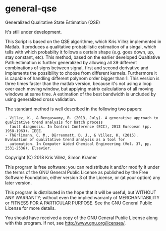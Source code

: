 # general-qse

Generalized Qualitative State Estimation (QSE)

It's still under development.

This Script is based on the QSE algorithme, which Kris Villez implemented in Matlab. It produces a qualitative probabilistic estimation of a singal, which tells with which probabilty it follows a certain shape (e.g. goes down, up, stay constant, etc).  This method, based on the earlier developed Qualtiative Path estimation is further generalized by allowing all 39 different combinations of signs between
signal, first and second derivative and implements the possibility to choose from different kernels. Furthermore it is capable of handling different polynom order bigger than 1. This version is three times faster than the matlab version, because it's not using a loop over each moving window, but applying matrix calculations of all moving windows at same time. A estimation of the best bandwidth is uncluded by using generalized cross validation.

The standard method is well described in the following two papers:

    - Villez, K., & Rengaswamy, R. (2013, July). A generative approach to qualitative trend analysis for batch process
      fault diagnosis. In Control Conference (ECC), 2013 European (pp. 1958-1963). IEEE.
    - Thürlimann, C. M., Dürrenmatt, D. J., & Villez, K. (2015). Evaluation of qualitative trend analysis as a tool for
      automation. In Computer Aided Chemical Engineering (Vol. 37, pp. 2531-2536). Elsevier.


Copyright (C) 2018 Kris Villez, Simon Kramer

This program is free software: you can redistribute it and/or modify it under the terms of the GNU General Public
License as published by the Free Software Foundation, either version 3 of the License, or (at your option) any later
version.

This program is distributed in the hope that it will be useful, but WITHOUT ANY WARRANTY; without even the implied
warranty of MERCHANTABILITY or FITNESS FOR A PARTICULAR PURPOSE.  See the GNU General Public License for more details.

You should have received a copy of the GNU General Public License along with this program.
If not, see <http://www.gnu.org/licenses/>.
